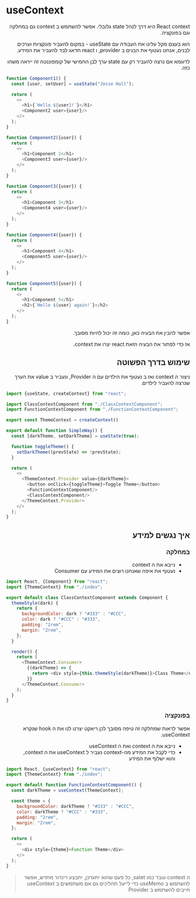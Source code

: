 # useContext

<div dir="rtl">
React context היא דרך לנהל state גלובלי. אפשר להשתמש ב context גם במחלקה וגם בפונקציה.

הוא בעצם מקל עלינו את העבודה עם useState - במקום להעביר פונקציות וערכים לבנים, אנחנו נעטוף את הבנים ב provider, ו react
תדאג לבד להעביר את המידע.

לדוגמא אם נרצה להעביר רק עם state ערך לבן החמישי של קומפוננטה זה ייראה משהו כזה.

<div dir="ltr">

```js
function Component1() {
  const [user, setUser] = useState("Jesse Hall");

  return (
    <>
      <h1>{`Hello ${user}!`}</h1>
      <Component2 user={user}/>
    </>
  );
}

function Component2({user}) {
  return (
    <>
      <h1>Component 2</h1>
      <Component3 user={user}/>
    </>
  );
}

function Component3({user}) {
  return (
    <>
      <h1>Component 3</h1>
      <Component4 user={user}/>
    </>
  );
}

function Component4({user}) {
  return (
    <>
      <h1>Component 4</h1>
      <Component5 user={user}/>
    </>
  );
}

function Component5({user}) {
  return (
    <>
      <h1>Component 5</h1>
      <h2>{`Hello ${user} again!`}</h2>
    </>
  );
}
```

</div>
אפשר להבין את הבעיה כאן, כומה זה יכול להיות מסובך.

אז כדי לפתור את הבעיה הזאת react יצרו את context.

## שימוש בדרך הפשוטה

ניצור ה context ואז ב נעטוף את הילדים עם ה Provider, ונעביר ב value את הערך שנרצה להעביר לילדים.
<div dir="ltr"> 

```js
import {useState, createContext} from "react";

import ClassContextComponent from "./ClassContextComponent";
import FunctionContextComponent from "./FunctionContextComponent";

export const ThemeContext = createContext()

export default function SimpleWay() {
  const [darkTheme, setDarkTheme] = useState(true);

  function toggleTheme() {
    setDarkTheme((prevState) => !prevState);
  }

  return (
    <>
      <ThemeContext.Provider value={darkTheme}>
        <button onClick={toggleTheme}>Toggle Theme</button>
        <FunctionContextComponent/>
        <ClassContextComponent/>
      </ThemeContext.Provider>
    </>
  );
}
```

</div>

## איך נגשים למידע

### במחלקה

* נייבא את ה context
* נעטוף את איפה שאנחנו רוצים את המידע עם Consumer

<div dir="ltr">

```js
import React, {Component} from "react";
import {ThemeContext} from "./index";

export default class ClassContextComponent extends Component {
  themeStyle(dark) {
    return {
      backgroundColor: dark ? "#333" : "#CCC",
      color: dark ? "#CCC" : "#333",
      padding: "2rem",
      margin: "2rem",
    };
  }

  render() {
    return (
      <ThemeContext.Consumer>
        {(darkTheme) => {
          return <div style={this.themeStyle(darkTheme)}>Class Theme</div>;
        }}
      </ThemeContext.Consumer>
    );
  }
}
```

</div>

### בפונקציה

אפשר לראות שמחלקה זה טיפה מסובך לכן ריאקט יצרנו לנו את ה hook שנקרא useContext.

* נייבא את ה context ואת ה useContext
* כדי לקבל את המידע מה-context נעביר ל useContext את ה context, והוא ישלוף את המידע

<div dir="ltr">

```js
import React, {useContext} from "react";
import {ThemeContext} from "./index";

export default function FunctionContextComponent() {
  const darkTheme = useContext(ThemeContext);

  const theme = {
    backgroundColor: darkTheme ? "#333" : "#CCC",
    color: darkTheme ? "#CCC" : "#333",
    padding: "2rem",
    margin: "2rem",
  };

  return (
    <>
      <div style={theme}>Function Theme</div>
    </>
  );
}
```

</div>

> ה context עובד כמו satet, כל פעם שהוא יתעדכן, יתבצע רינדור מחדש, אפשר להשתמש ב useMemo כדי לייעל תהליכים
> גם אם משתמשים ב useContext חייבים להשתמש ב Provider

</div>